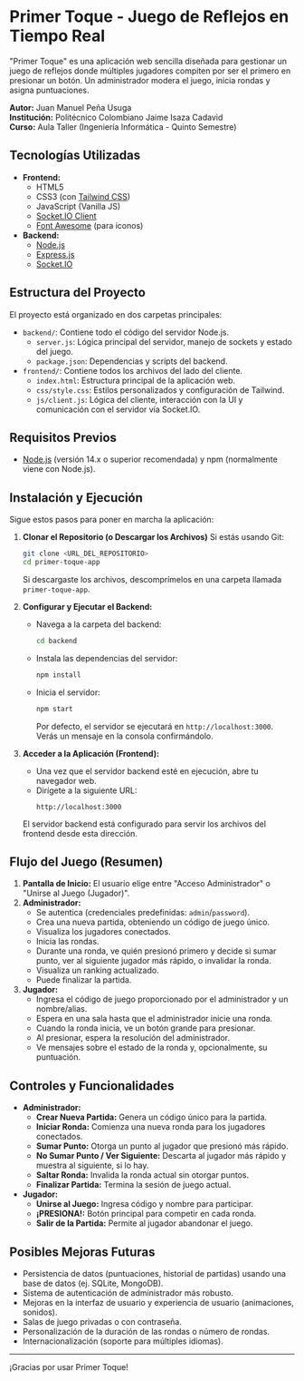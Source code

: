# Primer Toque - Juego de Reflejos en Tiempo Real

"Primer Toque" es una aplicación web sencilla diseñada para gestionar un juego de reflejos donde múltiples jugadores compiten por ser el primero en presionar un botón. Un administrador modera el juego, inicia rondas y asigna puntuaciones.

**Autor:** Juan Manuel Peña Usuga  
**Institución:** Politécnico Colombiano Jaime Isaza Cadavid  
**Curso:** Aula Taller (Ingeniería Informática - Quinto Semestre)

## Tecnologías Utilizadas

* **Frontend:**
    * HTML5
    * CSS3 (con [Tailwind CSS](https://tailwindcss.com/))
    * JavaScript (Vanilla JS)
    * [Socket.IO Client](https://socket.io/docs/v4/client-api/)
    * [Font Awesome](https://fontawesome.com/) (para iconos)
* **Backend:**
    * [Node.js](https://nodejs.org/)
    * [Express.js](https://expressjs.com/es/)
    * [Socket.IO](https://socket.io/)

## Estructura del Proyecto

El proyecto está organizado en dos carpetas principales:

* `backend/`: Contiene todo el código del servidor Node.js.
    * `server.js`: Lógica principal del servidor, manejo de sockets y estado del juego.
    * `package.json`: Dependencias y scripts del backend.
* `frontend/`: Contiene todos los archivos del lado del cliente.
    * `index.html`: Estructura principal de la aplicación web.
    * `css/style.css`: Estilos personalizados y configuración de Tailwind.
    * `js/client.js`: Lógica del cliente, interacción con la UI y comunicación con el servidor vía Socket.IO.

## Requisitos Previos

* [Node.js](https://nodejs.org/en/download/) (versión 14.x o superior recomendada) y npm (normalmente viene con Node.js).

## Instalación y Ejecución

Sigue estos pasos para poner en marcha la aplicación:

1. **Clonar el Repositorio (o Descargar los Archivos)**
     Si estás usando Git:
     ```bash
     git clone <URL_DEL_REPOSITORIO>
     cd primer-toque-app
     ```
     Si descargaste los archivos, descomprímelos en una carpeta llamada `primer-toque-app`.

2. **Configurar y Ejecutar el Backend:**
     * Navega a la carpeta del backend:
         ```bash
         cd backend
         ```
     * Instala las dependencias del servidor:
         ```bash
         npm install
         ```
     * Inicia el servidor:
         ```bash
         npm start
         ```
         Por defecto, el servidor se ejecutará en `http://localhost:3000`. Verás un mensaje en la consola confirmándolo.

3. **Acceder a la Aplicación (Frontend):**
     * Una vez que el servidor backend esté en ejecución, abre tu navegador web.
     * Dirígete a la siguiente URL:
         ```
         http://localhost:3000
         ```
     El servidor backend está configurado para servir los archivos del frontend desde esta dirección.

## Flujo del Juego (Resumen)

1. **Pantalla de Inicio:** El usuario elige entre "Acceso Administrador" o "Unirse al Juego (Jugador)".
2. **Administrador:**
     * Se autentica (credenciales predefinidas: `admin`/`password`).
     * Crea una nueva partida, obteniendo un código de juego único.
     * Visualiza los jugadores conectados.
     * Inicia las rondas.
     * Durante una ronda, ve quién presionó primero y decide si sumar punto, ver al siguiente jugador más rápido, o invalidar la ronda.
     * Visualiza un ranking actualizado.
     * Puede finalizar la partida.
3. **Jugador:**
     * Ingresa el código de juego proporcionado por el administrador y un nombre/alias.
     * Espera en una sala hasta que el administrador inicie una ronda.
     * Cuando la ronda inicia, ve un botón grande para presionar.
     * Al presionar, espera la resolución del administrador.
     * Ve mensajes sobre el estado de la ronda y, opcionalmente, su puntuación.

## Controles y Funcionalidades

* **Administrador:**
    * **Crear Nueva Partida:** Genera un código único para la partida.
    * **Iniciar Ronda:** Comienza una nueva ronda para los jugadores conectados.
    * **Sumar Punto:** Otorga un punto al jugador que presionó más rápido.
    * **No Sumar Punto / Ver Siguiente:** Descarta al jugador más rápido y muestra al siguiente, si lo hay.
    * **Saltar Ronda:** Invalida la ronda actual sin otorgar puntos.
    * **Finalizar Partida:** Termina la sesión de juego actual.
* **Jugador:**
    * **Unirse al Juego:** Ingresa código y nombre para participar.
    * **¡PRESIONA!:** Botón principal para competir en cada ronda.
    * **Salir de la Partida:** Permite al jugador abandonar el juego.

## Posibles Mejoras Futuras

* Persistencia de datos (puntuaciones, historial de partidas) usando una base de datos (ej. SQLite, MongoDB).
* Sistema de autenticación de administrador más robusto.
* Mejoras en la interfaz de usuario y experiencia de usuario (animaciones, sonidos).
* Salas de juego privadas o con contraseña.
* Personalización de la duración de las rondas o número de rondas.
* Internacionalización (soporte para múltiples idiomas).

---

¡Gracias por usar Primer Toque!
